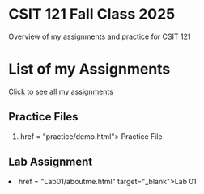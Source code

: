 # CSIT 121 Fall Class 2025
Overview of my assignments and practice for CSIT 121

<h1>List of my Assignments</h1>

<p><a href = "https://tyrannusexcle101.github.io/CSIT121/"> Click to see all my assignments </a></p>

<h2>Practice Files</h2>

<ol>
  <li> href = "practice/demo.html"> Practice File</a></li>
</ol>

<h2>Lab Assignment</h2>

</ol>
 <li> href = "Lab01/aboutme.html" target="_blank">Lab 01 </la></li>
 </ol>
